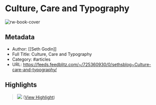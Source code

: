 # Culture, Care and Typography

![rw-book-cover](https://149521506.v2.pressablecdn.com/wp-content/uploads/2018/06/seth_godin_ogimages_v02_18061313.jpg)

## Metadata
- Author: [[Seth Godin]]
- Full Title: Culture, Care and Typography
- Category: #articles
- URL: https://feeds.feedblitz.com/~/725360930/0/sethsblog~Culture-care-and-typography/

## Highlights

> ![](https://i0.wp.com/seths.blog/wp-content/uploads/2023/01/Screen-Shot-2023-01-19-at-9.55.32-AM.jpg?resize=870%2C526&ssl=1) ([View Highlight](https://read.readwise.io/read/01gqjfh1dathdafhv2em5b67bw))

